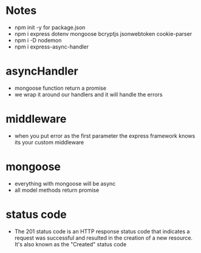 # Notes
* npm init -y for package.json
* npm i express dotenv mongoose bcryptjs jsonwebtoken cookie-parser
* npm i -D nodemon
* npm i express-async-handler

# asyncHandler
* mongoose function return a promise
* we wrap it around our handlers and it will handle the errors

# middleware
* when you put error as the first parameter the express framework knows its your custom middleware

# mongoose 
* everything with mongoose will be async
* all model methods return promise

# status code
* The 201 status code is an HTTP response status code that indicates a request was successful and resulted in the creation of a new resource. It's also known as the "Created" status code